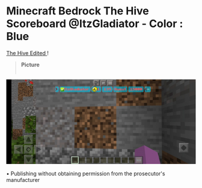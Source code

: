 # Minecraft Bedrock The Hive Scoreboard @ItzGladiator - Color : Blue

[The Hive Edited ](https://rubika.ir/ItzGladiator) !

  > <b>Picture</b><br><br>

  ![](image/image.png)

• Publishing without obtaining permission from the prosecutor's manufacturer

